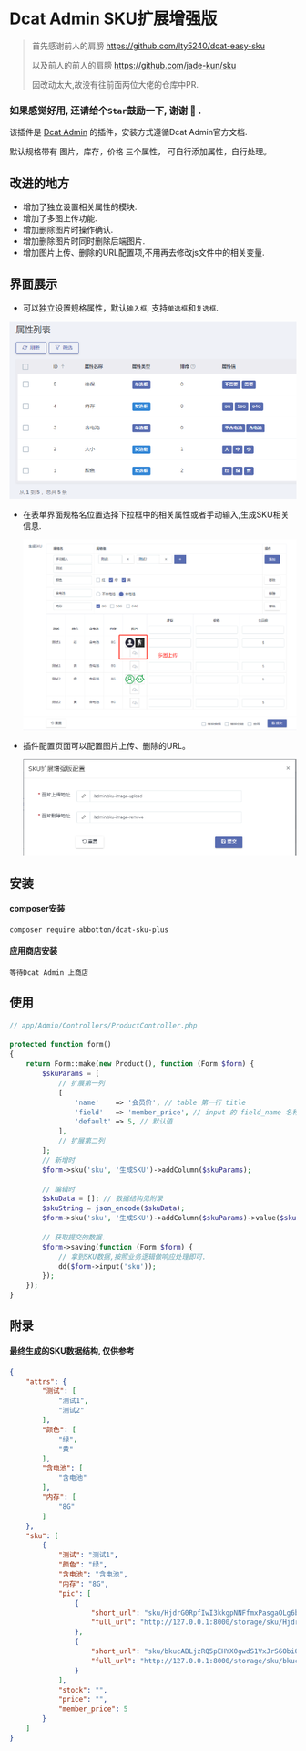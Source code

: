 # Dcat Admin SKU扩展增强版

> 首先感谢前人的肩膀 https://github.com/lty5240/dcat-easy-sku
>
> 以及前人的前人的肩膀 https://github.com/jade-kun/sku
>
> 因改动太大,故没有往前面两位大佬的仓库中PR.

### **如果感觉好用, 还请给个`Star`鼓励一下, 谢谢 :beers: .**

该插件是 [Dcat Admin](https://learnku.com/docs/dcat-admin/) 的插件，安装方式遵循Dcat Admin官方文档.

默认规格带有 图片，库存，价格 三个属性， 可自行添加属性，自行处理。

## 改进的地方

- 增加了独立设置相关属性的模块.
- 增加了多图上传功能.
- 增加删除图片时操作确认.
- 增加删除图片时同时删除后端图片.
- 增加图片上传、删除的URL配置项,不用再去修改js文件中的相关变量.

## 界面展示

* 可以独立设置规格属性，默认`输入框`, 支持`单选框`和`复选框`.

<div align="center">

![image](screenshots/attributes.png)

</div>

* 在表单界面规格名位置选择下拉框中的相关属性或者手动输入,生成SKU相关信息.
  <div align="center">

  ![image](screenshots/form.png)

  </div>

* 插件配置页面可以配置图片上传、删除的URL。
  <div align="center">

  ![image](screenshots/setting.png)

  </div>

## 安装

#### composer安装

```shell
composer require abbotton/dcat-sku-plus
```

#### 应用商店安装

``` 
等待Dcat Admin 上商店 
```

## 使用

```php
// app/Admin/Controllers/ProductController.php

protected function form()
{
    return Form::make(new Product(), function (Form $form) {
        $skuParams = [
            // 扩展第一列
            [
                'name'    => '会员价', // table 第一行 title
                'field'   => 'member_price', // input 的 field_name 名称
                'default' => 5, // 默认值
            ],
            // 扩展第二列
        ];
        // 新增时
        $form->sku('sku', '生成SKU')->addColumn($skuParams);
        
        // 编辑时
        $skuData = []; // 数据结构见附录
        $skuString = json_encode($skuData);
        $form->sku('sku', '生成SKU')->addColumn($skuParams)->value($skuString);
        
        // 获取提交的数据.
        $form->saving(function (Form $form) {
            // 拿到SKU数据,按照业务逻辑做响应处理即可. 
            dd($form->input('sku'));
        });
    });
}
```

## 附录

#### 最终生成的SKU数据结构, 仅供参考

```json
{
	"attrs": {
		"测试": [
			"测试1",
			"测试2"
		],
		"颜色": [
			"绿",
			"黄"
		],
		"含电池": [
			"含电池"
		],
		"内存": [
			"8G"
		]
	},
	"sku": [
		{
			"测试": "测试1",
			"颜色": "绿",
			"含电池": "含电池",
			"内存": "8G",
			"pic": [
				{
					"short_url": "sku/HjdrG0RpfIwI3kkgpNNFfmxPasgaOLg6bBPOCDxd.jpg",
					"full_url": "http://127.0.0.1:8000/storage/sku/HjdrG0RpfIwI3kkgpNNFfmxPasgaOLg6bBPOCDxd.jpg"
				},
				{
					"short_url": "sku/bkucABLjzRQ5pEHYX0gwdS1VxJrS6ObiQCIWVvIl.png",
					"full_url": "http://127.0.0.1:8000/storage/sku/bkucABLjzRQ5pEHYX0gwdS1VxJrS6ObiQCIWVvIl.png"
				}
			],
			"stock": "",
			"price": "",
			"member_price": 5
		}
	]
}
```